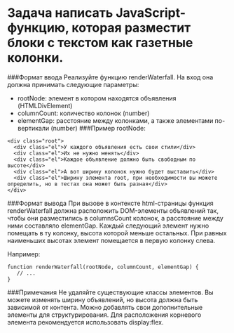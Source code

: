 # Задача написать JavaScript-функцию, которая разместит блоки с текстом как газетные колонки.
###Формат ввода
Реализуйте функцию renderWaterfall. На вход она должна принимать следующие параметры:

- rootNode: элемент в котором находятся объявления (HTMLDivElement)
- columnCount: количество колонок (number)
- elementGap: расстояние между колонками, а также элементами по-вертикали (number)
###Пример rootNode:
```
<div class="root">
  <div class="el">У каждого объявления есть свои стили</div>
  <div class="el">Их не нужно менять</div>
  <div class="el">Каждое объявление должно быть свободным по высоте</div>
  <div class="el">А вот ширину колонок нужно будет выставить</div>
  <div class="el">Ширину элемента root, при необходимости вы можете определить, но в тестах она может быть разная</div>
</div>
```
###Формат вывода
При вызове в контексте html-страницы функция renderWaterfall должна расположить DOM-элементы объявлений так, чтобы они разместились в columnsCount колонок, а расстояние между ними составляло elementGap. Каждый следующий элемент нужно помещать в ту колонку, высота которой меньше остальных. При равных наименьших высотах элемент помещается в первую колонку слева.

Например:
```
function renderWaterfall(rootNode, columnCount, elementGap) {
   // ...
}
```
###Примечания
Не удаляйте существующие классы элементов. Вы можете изменять ширину объявлений, но высота должна быть зависимой от контента. Можно добавлять свои дополнительные элементы для структурирования.
Для расположения корневого элемента рекомендуется использовать display:flex.